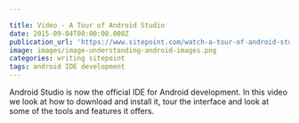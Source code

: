 ```yaml
---

title: Video - A Tour of Android Studio
date: 2015-09-04T00:00:00.000Z
publication_url: 'https://www.sitepoint.com/watch-a-tour-of-android-studio/'
image: images/image-understanding-android-images.png
categories: writing sitepoint
tags: android IDE development
---
```


Android Studio is now the official IDE for Android development. In this video we look at how to download and install it, tour the interface and look at some of the tools and features it offers.

